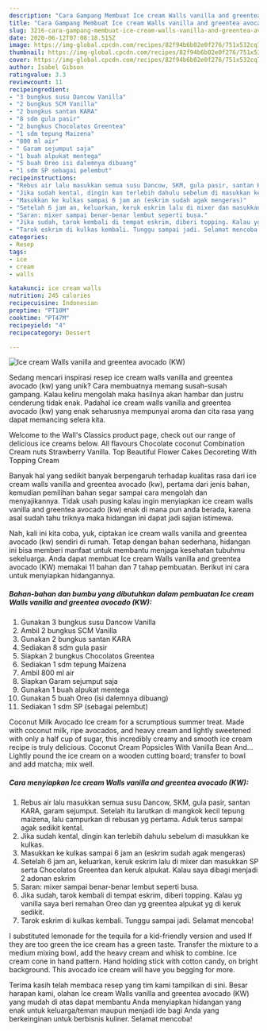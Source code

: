 ```yaml
---
description: "Cara Gampang Membuat Ice cream Walls vanilla and greentea avocado (KW) yang Bisa Manjain Lidah"
title: "Cara Gampang Membuat Ice cream Walls vanilla and greentea avocado (KW) yang Bisa Manjain Lidah"
slug: 3216-cara-gampang-membuat-ice-cream-walls-vanilla-and-greentea-avocado-kw-yang-bisa-manjain-lidah
date: 2020-06-12T07:08:18.515Z
image: https://img-global.cpcdn.com/recipes/82f94b6b02e0f276/751x532cq70/ice-cream-walls-vanilla-and-greentea-avocado-kw-foto-resep-utama.jpg
thumbnail: https://img-global.cpcdn.com/recipes/82f94b6b02e0f276/751x532cq70/ice-cream-walls-vanilla-and-greentea-avocado-kw-foto-resep-utama.jpg
cover: https://img-global.cpcdn.com/recipes/82f94b6b02e0f276/751x532cq70/ice-cream-walls-vanilla-and-greentea-avocado-kw-foto-resep-utama.jpg
author: Isabel Gibson
ratingvalue: 3.3
reviewcount: 11
recipeingredient:
- "3 bungkus susu Dancow Vanilla"
- "2 bungkus SCM Vanilla"
- "2 bungkus santan KARA"
- "8 sdm gula pasir"
- "2 bungkus Chocolatos Greentea"
- "1 sdm tepung Maizena"
- "800 ml air"
- " Garam sejumput saja"
- "1 buah alpukat mentega"
- "5 buah Oreo isi dalemnya dibuang"
- "1 sdm SP sebagai pelembut"
recipeinstructions:
- "Rebus air lalu masukkan semua susu Dancow, SKM, gula pasir, santan KARA, garam sejumput. Setelah itu larutkan di mangkok kecil tepung maizena, lalu campurkan di rebusan yg pertama. Aduk terus sampai agak sedikit kental."
- "Jika sudah kental, dingin kan terlebih dahulu sebelum di masukkan ke kulkas."
- "Masukkan ke kulkas sampai 6 jam an (eskrim sudah agak mengeras)"
- "Setelah 6 jam an, keluarkan, keruk eskrim lalu di mixer dan masukkan SP serta Chocolatos Greentea dan keruk alpukat. Kalau saya dibagi menjadi 2 adonan eskrim"
- "Saran: mixer sampai benar-benar lembut seperti busa."
- "Jika sudah, tarok kembali di tempat eskrim, diberi topping. Kalau yg vanilla saya beri remahan Oreo dan yg greentea alpukat yg di keruk sedikit."
- "Tarok eskrim di kulkas kembali. Tunggu sampai jadi. Selamat mencoba!"
categories:
- Resep
tags:
- ice
- cream
- walls

katakunci: ice cream walls 
nutrition: 245 calories
recipecuisine: Indonesian
preptime: "PT10M"
cooktime: "PT47M"
recipeyield: "4"
recipecategory: Dessert

---
```



![Ice cream Walls vanilla and greentea avocado (KW)](https://img-global.cpcdn.com/recipes/82f94b6b02e0f276/751x532cq70/ice-cream-walls-vanilla-and-greentea-avocado-kw-foto-resep-utama.jpg)

Sedang mencari inspirasi resep ice cream walls vanilla and greentea avocado (kw) yang unik? Cara membuatnya memang susah-susah gampang. Kalau keliru mengolah maka hasilnya akan hambar dan justru cenderung tidak enak. Padahal ice cream walls vanilla and greentea avocado (kw) yang enak seharusnya mempunyai aroma dan cita rasa yang dapat memancing selera kita.

Welcome to the Wall&#39;s Classics product page, check out our range of delicious ice creams below. All flavours Chocolate coconut Combination Cream nuts Strawberry Vanilla. Top Beautiful Flower Cakes Decoreting With Topping Cream

Banyak hal yang sedikit banyak berpengaruh terhadap kualitas rasa dari ice cream walls vanilla and greentea avocado (kw), pertama dari jenis bahan, kemudian pemilihan bahan segar sampai cara mengolah dan menyajikannya. Tidak usah pusing kalau ingin menyiapkan ice cream walls vanilla and greentea avocado (kw) enak di mana pun anda berada, karena asal sudah tahu triknya maka hidangan ini dapat jadi sajian istimewa.


Nah, kali ini kita coba, yuk, ciptakan ice cream walls vanilla and greentea avocado (kw) sendiri di rumah. Tetap dengan bahan sederhana, hidangan ini bisa memberi manfaat untuk membantu menjaga kesehatan tubuhmu sekeluarga. Anda dapat membuat Ice cream Walls vanilla and greentea avocado (KW) memakai 11 bahan dan 7 tahap pembuatan. Berikut ini cara untuk menyiapkan hidangannya.

<!--inarticleads1-->

##### Bahan-bahan dan bumbu yang dibutuhkan dalam pembuatan Ice cream Walls vanilla and greentea avocado (KW):

1. Gunakan 3 bungkus susu Dancow Vanilla
1. Ambil 2 bungkus SCM Vanilla
1. Gunakan 2 bungkus santan KARA
1. Sediakan 8 sdm gula pasir
1. Siapkan 2 bungkus Chocolatos Greentea
1. Sediakan 1 sdm tepung Maizena
1. Ambil 800 ml air
1. Siapkan  Garam sejumput saja
1. Gunakan 1 buah alpukat mentega
1. Gunakan 5 buah Oreo (isi dalemnya dibuang)
1. Sediakan 1 sdm SP (sebagai pelembut)


Coconut Milk Avocado Ice cream for a scrumptious summer treat. Made with coconut milk, ripe avocados, and heavy cream and lightly sweetened with only a half cup of sugar, this incredibly creamy and smooth ice cream recipe is truly delicious. Coconut Cream Popsicles With Vanilla Bean And… Lightly pound the ice cream on a wooden cutting board; transfer to bowl and add matcha; mix well. 

<!--inarticleads2-->

##### Cara menyiapkan Ice cream Walls vanilla and greentea avocado (KW):

1. Rebus air lalu masukkan semua susu Dancow, SKM, gula pasir, santan KARA, garam sejumput. Setelah itu larutkan di mangkok kecil tepung maizena, lalu campurkan di rebusan yg pertama. Aduk terus sampai agak sedikit kental.
1. Jika sudah kental, dingin kan terlebih dahulu sebelum di masukkan ke kulkas.
1. Masukkan ke kulkas sampai 6 jam an (eskrim sudah agak mengeras)
1. Setelah 6 jam an, keluarkan, keruk eskrim lalu di mixer dan masukkan SP serta Chocolatos Greentea dan keruk alpukat. Kalau saya dibagi menjadi 2 adonan eskrim
1. Saran: mixer sampai benar-benar lembut seperti busa.
1. Jika sudah, tarok kembali di tempat eskrim, diberi topping. Kalau yg vanilla saya beri remahan Oreo dan yg greentea alpukat yg di keruk sedikit.
1. Tarok eskrim di kulkas kembali. Tunggu sampai jadi. Selamat mencoba!


I substituted lemonade for the tequila for a kid-friendly version and used If they are too green the ice cream has a green taste. Transfer the mixture to a medium mixing bowl, add the heavy cream and whisk to combine. Ice cream cone in hand pattern. Hand holding stick with cotton candy, on bright background. This avocado ice cream will have you begging for more. 

Terima kasih telah membaca resep yang tim kami tampilkan di sini. Besar harapan kami, olahan Ice cream Walls vanilla and greentea avocado (KW) yang mudah di atas dapat membantu Anda menyiapkan hidangan yang enak untuk keluarga/teman maupun menjadi ide bagi Anda yang berkeinginan untuk berbisnis kuliner. Selamat mencoba!
